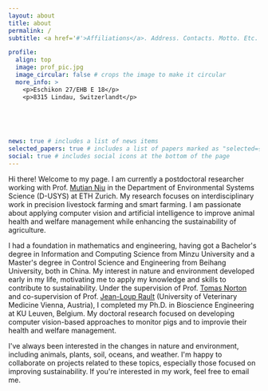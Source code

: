 ```yaml
---
layout: about
title: about
permalink: /
subtitle: <a href='#'>Affiliations</a>. Address. Contacts. Motto. Etc.

profile:
  align: top
  image: prof_pic.jpg
  image_circular: false # crops the image to make it circular
  more_info: >
    <p>Eschikon 27/EHB E 18</p>
    <p>8315 Lindau, Switzerlandt</p>
    
    
    
    

news: true # includes a list of news items
selected_papers: true # includes a list of papers marked as "selected={true}"
social: true # includes social icons at the bottom of the page
---
```

Hi there! Welcome to my page. I am currently a postdoctoral researcher working with Prof. [Mutian Niu](https://scholar.google.com/citations?user=3PurxN8AAAAJ&hl=en&oi=ao) in the Department of Environmental Systems Science (D-USYS) at ETH Zurich. My research focuses on interdisciplinary work in precision livestock farming and smart farming. I am passionate about applying computer vision and artificial intelligence to improve animal health and welfare management while enhancing the sustainability of agriculture.

I had a foundation in mathematics and engineering, having got a Bachelor's degree in Information and Computing Science from Minzu University and a Master's degree in Control Science and Engineering from Beihang University, both in China. My interest in nature and environment developed early in my life, motivating me to apply my knowledge and skills to contribute to sustainability. Under the supervision of Prof. [Tomas Norton](https://scholar.google.com/citations?user=6LuDd1oAAAAJ&hl=en&oi=ao) and co-supervision of Prof. [Jean-Loup Rault](https://www.vetmeduni.ac.at/en/animal-welfare-science/about-us/head) (University of Veterinary Medicine Vienna, Austria), I completed my Ph.D. in Bioscience Engineering at KU Leuven, Belgium. My doctoral research focused on developing computer vision-based approaches to monitor pigs and to improvie their health and welfare management. 

I've always been interested in the changes in nature and environment, including animals, plants, soil, oceans, and weather. I'm happy to collaborate on projects related to these topics, especially those focused on improving sustainability. If you're interested in my work, feel free to email me.



